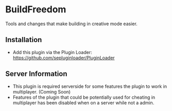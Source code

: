 # BuildFreedom
Tools and changes that make building in creative mode easier.

## Installation

- Add this plugin via the Plugin Loader: https://github.com/sepluginloader/PluginLoader

## Server Information

- This plugin is required serverside for some features the plugin to work in multiplayer. (Coming Soon)
- Features of the plugin that could be potentially used for cheating in multiplayer has been disabled when on a server while not a admin.
